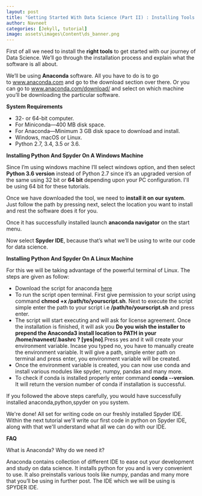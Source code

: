 ```yaml
---
layout: post
title: "Getting Started With Data Science (Part II) : Installing Tools Required For Data Science"
author: Navneet
categories: [Jekyll, tutorial]
image: assets\images\Content\ds_banner.png
---
```


<p>
First of all we need to install the <strong>right tools</strong> to get started with our journey of Data Science. We’ll go through the installation process and explain what the software is all about.<span data-ccp-props="{"> </span>

</p><p>

We’ll be using <strong>Anaconda</strong> software. All you have to do is to go to <a href="http://www.anaconda.com/">www.anaconda.com</a> and go to the download section over there. Or you can go to <a href="http://www.anaconda.com/download/">www.anaconda.com/download/</a> and select on which machine you’ll be downloading the particular software.<span data-ccp-props="{"> </span>

</p><p>
<strong> System Requirements</strong>
<ul>
<li>32- or 64-bit computer.</li>
<li>For Miniconda—400 MB disk space.</li>
<li>For Anaconda—Minimum 3 GB disk space to download and install.</li>
<li>Windows, macOS or Linux.</li>
<li>Python 2.7, 3.4, 3.5 or 3.6.</li>
</ul>

<strong>Installing Python And Spyder On A Windows Machine</strong>

</p><p>

Since I’m using windows machine I’ll select windows option, and then select <strong>Python 3.6 version</strong> instead of Python 2.7 since it’s an upgraded version of the same using 32 bit or <strong>64 bit</strong> depending upon your PC configuration. I'll be using 64 bit for these tutorials.<span data-ccp-props="{"> </span>

</p><p>

Once we have downloaded the tool, we need to <strong>install it on our system</strong>. Just follow the path by pressing next, select the location you want to install and rest the software does it for you.<span data-ccp-props="{"> </span>

</p><p>

Once it has successfully installed launch <strong>anaconda navigator</strong> on the start menu.<span data-ccp-props="{"> </span>

</p><p>

Now select <strong>Spyder IDE</strong>, because that’s what we’ll be using to write our code for data science.<span data-ccp-props="{"> </span>

</p>
<strong>Installing Python And Spyder On A Linux Machine</strong>
<p></p>
For this we will be taking advantage of the powerful terminal of Linux. The steps are given as follow:
<ul>
<li>Download the script for anaconda <a href="https://www.anaconda.com/download/#linux">here</a></li>
<li>To run the script open terminal. First give permission to your script using command <strong>chmod +x /path/to/yourscript.sh</strong>. Next to execute the script simple enter the path to your script i.e <strong>/path/to/yourscript.sh</strong> and press enter. </li>
<li>The script will start executing and will ask for license agreement. Once the installation is finished, it will ask you <strong>Do you wish the installer to prepend the Anaconda3 install location to PATH in your /home/navneet/.bashrc ? [yes|no]</strong>.Press yes and it will create your environment variable. Incase you typed no, you have to manually create the environment variable. It will give a path, simple enter path on terminal and press enter, you environment variable will be created.</li>
<li>Once the environment variable is created, you can now use conda and install various modules like spyder, numpy, pandas and many more.</li>
<li>To check if conda is installed properly enter command <strong>conda --version</strong>. It will return the version number of conda if installation is successful.</li>
</ul>
</p><p>
If you followed the above steps carefully, you would have successfully installed anaconda,python,spyder on you system.
</p><p>
We're done! All set for writing code on our freshly installed Spyder IDE. Within the next tutorial we'll write our first code in python on Spyder IDE, along with that we'll understand what all we can do with our IDE.

</p><p>

<strong>FAQ</strong>

</p><p>

What is Anaconda? Why do we need it?<span data-ccp-props="{"> </span>

</p><p>

Anaconda contains collection of different IDE to ease out your development and study on data science. It installs python for you and is very convenient to use. It also preinstalls various tools like numpy, pandas and many more that you’ll be using in further post. The IDE which we will be using is SPYDER IDE.<span data-ccp-props="{"> </span>

</p>
